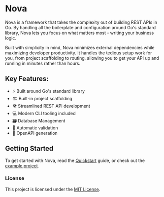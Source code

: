 # Nova

Nova is a framework that takes the complexity out of building REST APIs in Go. By handling all the boilerplate and configuration around Go's standard library, Nova lets you focus on what matters most - writing your business logic.

Built with simplicity in mind, Nova minimizes external dependencies while maximizing developer productivity. It handles the tedious setup work for you, from project scaffolding to routing, allowing you to get your API up and running in minutes rather than hours.

## Key Features:

- ⚡ Built around Go's standard library
- 🏗 Built-in project scaffolding
- 🛠️ Streamlined REST API development
- 💻 Modern CLI tooling included
- 🗃 Database Management
- 🚧 Automatic validation
- 🔐 OpenAPI generation

## Getting Started

To get started with Nova, read the [Quickstart](./quickstart.md) guide, or check out the [example project](https://github.com/xlc-dev/novaexample).

### License

This project is licensed under the [MIT License](https://github.com/xlc-dev/nova/blob/main/LICENSE).
